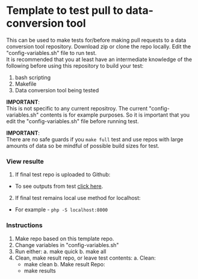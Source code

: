 # Template to test pull to data-conversion tool

This can be used to make tests for/before making pull requests to
a data conversion tool repository. Download zip or clone the repo
locally. Edit the "config-variables.sh" file to run test.
<br>
It is recommended that you at least have an intermediate knowledge of
the following before using this repository to build your test:
 1. bash scripting
 2. Makefile
 3. Data conversion tool being tested

<strong>IMPORTANT</strong>:<br>
This is not specific to any current repositroy. The current 
"config-variables.sh" contents is for example purposes. So it 
is important that you edit the "config-variables.sh" file 
before running test.

<strong>IMPORTANT</strong>: <br>
There are no safe guards if you ```make full``` test and use repos with
large amounts of data so be mindful of possible build sizes for test.

### View resulte
1. If final test repo is uploaded to Github:
  - To see outputs from test [click here](https://jhauga.github.io/htmlpreview.github.com/?https://github.com/CHANGE_USER/CHANGE_REPO/blob/main/index.html).
2. If final test remains local use method for localhost:
  - For example - ```php -S localhost:8000```

### Instructions

1. Make repo based on this template repo.
2. Change variables in "config-variables.sh"
3. Run either:
   a. make quick
   b. make all
4. Clean, make result repo, or leave test contents:
   a. Clean:
      - make clean
   b. Make result Repo:
      - make results